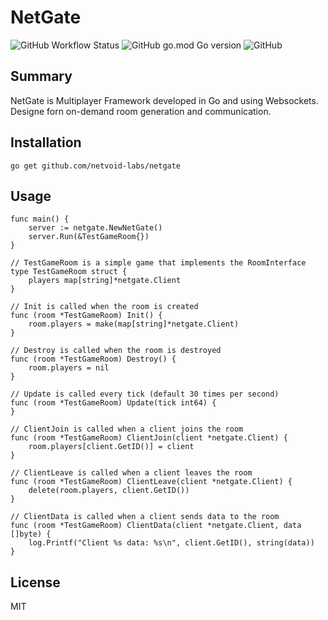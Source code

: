 # NetGate
![GitHub Workflow Status](https://img.shields.io/github/actions/workflow/status/netvoid-labs/netgate/build.yml)
![GitHub go.mod Go version](https://img.shields.io/github/go-mod/go-version/netvoid-labs/netgate)
![GitHub](https://img.shields.io/github/license/netvoid-labs/netgate)

## Summary
NetGate is Multiplayer Framework developed in Go and using Websockets. Designe forn on-demand room generation and communication.

## Installation
```
go get github.com/netvoid-labs/netgate
```

## Usage
```
func main() {
	server := netgate.NewNetGate()
	server.Run(&TestGameRoom{})
}

// TestGameRoom is a simple game that implements the RoomInterface
type TestGameRoom struct {
	players map[string]*netgate.Client
}

// Init is called when the room is created
func (room *TestGameRoom) Init() {
	room.players = make(map[string]*netgate.Client)
}

// Destroy is called when the room is destroyed
func (room *TestGameRoom) Destroy() {
	room.players = nil
}

// Update is called every tick (default 30 times per second)
func (room *TestGameRoom) Update(tick int64) {
}

// ClientJoin is called when a client joins the room
func (room *TestGameRoom) ClientJoin(client *netgate.Client) {
	room.players[client.GetID()] = client
}

// ClientLeave is called when a client leaves the room
func (room *TestGameRoom) ClientLeave(client *netgate.Client) {
	delete(room.players, client.GetID())
}

// ClientData is called when a client sends data to the room
func (room *TestGameRoom) ClientData(client *netgate.Client, data []byte) {
	log.Printf("Client %s data: %s\n", client.GetID(), string(data))
}
```


## License
MIT
